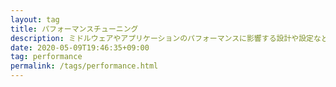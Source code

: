 ```yaml
---
layout: tag
title: パフォーマンスチューニング
description: ミドルウェアやアプリケーションのパフォーマンスに影響する設計や設定などのチューニングに関するTips 紹介です。
date: 2020-05-09T19:46:35+09:00
tag: performance
permalink: /tags/performance.html
---
```

